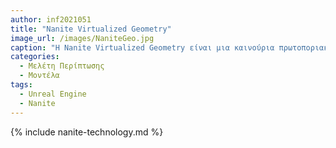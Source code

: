 ```yaml
---
author: inf2021051
title: "Nanite Virtualized Geometry"
image_url: /images/NaniteGeo.jpg
caption: "Η Nanite Virtualized Geometry είναι μια καινούρια πρωτοποριακή τεχνολογία απεικόνισης μοντέλων που δημιουργήθηκε απο την Epic Games"
categories:
  - Μελέτη Περίπτωσης
  - Μοντέλα
tags:
  - Unreal Engine
  - Nanite
---
```


{% include nanite-technology.md %}
